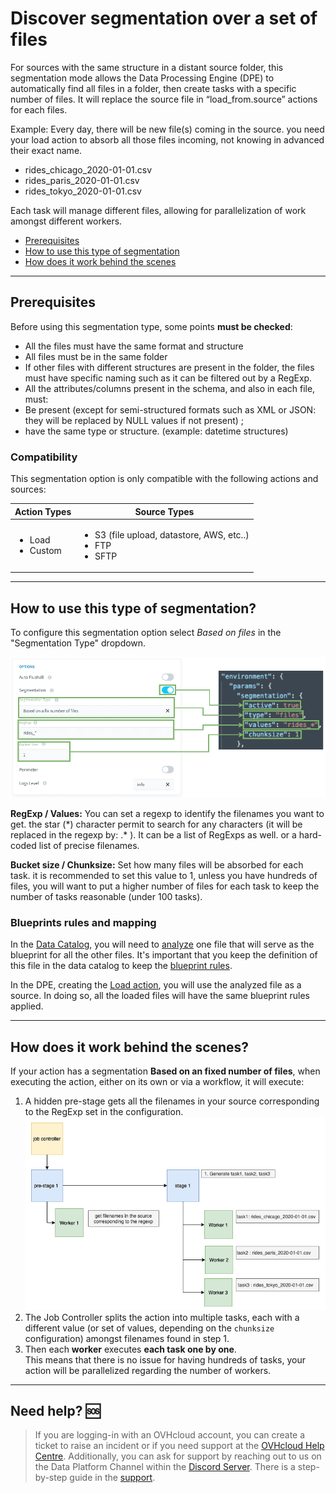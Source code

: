 # Discover segmentation over a set of files

For sources with the same structure in a distant source folder, this segmentation mode allows the Data Processing Engine (DPE) to automatically find all files in a folder, then create tasks with a specific number of files. It will replace the source file in “load_from.source” actions for each files. 

Example: Every day, there will be new file(s) coming in the source. you need your load action to absorb all those files incoming, not knowing in advanced their exact name.

- rides_chicago_2020-01-01.csv
- rides_paris_2020-01-01.csv
- rides_tokyo_2020-01-01.csv

Each task will manage different files, allowing for parallelization of work amongst different workers.


- [Prerequisites](/en/getting-further/segmentation/files?id=prerequisites)
- [How to use this type of segmentation](/en/getting-further/segmentation/files?id=how-to-use-this-type-of-segmentation)
- [How does it work behind the scenes](/en/getting-further/segmentation/files?id=how-does-it-work-behind-the-scenes)


---
## Prerequisites

Before using this segmentation type, some points **must be checked**: 


- All the files must have the same format and structure
- All files must be in the same folder
 - If other files with different structures are present in the folder, the files must have specific naming such as it can be filtered out by a RegExp.
- All the attributes/columns present in the schema, and also in each file, must:
 - Be present (except for semi-structured formats such as XML or JSON: they will be replaced by NULL values if not present) ;
 - have the same type or structure. (example: datetime structures)

### Compatibility
This segmentation option is only compatible with the following actions and sources:

| Action Types | Source Types |
|          ---        |          ---          |
| <ul><li>Load</li><li>Custom</li></ul> | <ul><li>S3 (file upload, datastore, AWS, etc..)</li><li>FTP</li><li>SFTP</li></ul> |


---
## How to use this type of segmentation?

To configure this segmentation option select *Based on files* in the "Segmentation Type" dropdown.

![Segmentation-mode-6](picts/files-conf.png)

**RegExp / Values:** You can set a regexp to identify the filenames you want to get. the star (\*) character permit to search for any characters (it will be replaced in the regexp by: .\* ).
It can be a list of RegExps as well. or a hard-coded list of precise filenames.

**Bucket size / Chunksize:**  Set how many files will be absorbed for each task. 
it is recommended to set this value to 1, unless you have hundreds of files, you will want to put a higher number of files for each task to keep the number of tasks reasonable (under 100 tasks). 


### Blueprints rules and mapping

In the [Data Catalog](/en/product/data-catalog/index), you will need to [analyze](/en/product/data-catalog/analyzer/index) one file that will serve as the blueprint for all the other files.
It's important that you keep the definition of this file in the data catalog to keep the [blueprint rules](/en/product/data-catalog/analyzer/add-blueprint-rules). 

In the DPE, creating the [Load action](/en/product/dpe/actions/load/index), you will use the analyzed file as a source.
In doing so, all the loaded files will have the same blueprint rules applied.



---
## How does it work behind the scenes?

If your action has a segmentation **Based on an fixed number of files**,
when executing the action, either on its own or via a workflow, it will execute:
1. A hidden pre-stage gets all the filenames in your source corresponding to the RegExp set in the configuration.
  ![prestage](picts/files-wf.png)
1. The Job Controller splits the action into multiple tasks, each with a different value (or set of values, depending on the `chunksize` configuration) amongst filenames found in step 1. 
1. Then each **worker** executes **each task one by one**.  
This means that there is no issue for having hundreds of tasks, your action will be parallelized regarding the number of workers.  


---
## Need help? 🆘

> If you are logging-in with an OVHcloud account, you can create a ticket to raise an incident or if you need support at the [OVHcloud Help Centre](https://help.ovhcloud.com/csm/fr-home?id=csm_index). Additionally, you can ask for support by reaching out to us on the Data Platform Channel within the [Discord Server](https://discord.com/channels/850031577277792286/1163465539981672559). There is a step-by-step guide in the [support](/en/support/index.md).